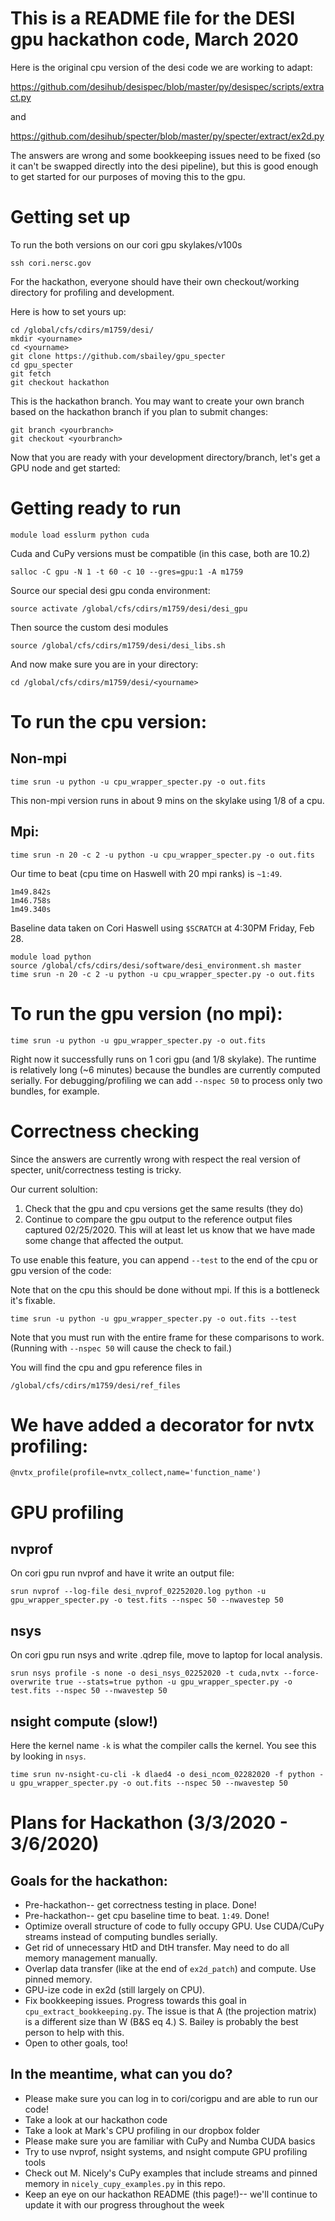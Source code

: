 # This is a README file for the DESI gpu hackathon code, March 2020

Here is the original cpu version of the desi code we are working to adapt:

https://github.com/desihub/desispec/blob/master/py/desispec/scripts/extract.py

and

https://github.com/desihub/specter/blob/master/py/specter/extract/ex2d.py

The answers are wrong and some bookkeeping issues need to be fixed (so it can't
be swapped directly into the desi pipeline), but this is good enough to get
started for our purposes of moving this to the gpu. 

# Getting set up

To run the both versions on our cori gpu skylakes/v100s

`ssh cori.nersc.gov`

For the hackathon, everyone should have their own checkout/working directory
for profiling and development. 

Here is how to set yours up:

```
cd /global/cfs/cdirs/m1759/desi/
mkdir <yourname>
cd <yourname>
git clone https://github.com/sbailey/gpu_specter
cd gpu_specter
git fetch
git checkout hackathon
```

This is the hackathon branch. You may want to create your own branch based on
the hackathon branch if you plan to submit changes:

```
git branch <yourbranch>
git checkout <yourbranch>
```

Now that you are ready with your development directory/branch, let's get a GPU
node and get started:

# Getting ready to run

`module load esslurm python cuda`

Cuda and CuPy versions must be compatible (in this case, both are 10.2)

`salloc -C gpu -N 1 -t 60 -c 10 --gres=gpu:1 -A m1759`

Source our special desi gpu conda environment:

`source activate /global/cfs/cdirs/m1759/desi/desi_gpu`

Then source the custom desi modules 

`source /global/cfs/cdirs/m1759/desi/desi_libs.sh`

And now make sure you are in your directory:

`cd /global/cfs/cdirs/m1759/desi/<yourname>`

# To run the cpu version:

## Non-mpi

`time srun -u python -u cpu_wrapper_specter.py -o out.fits`

This non-mpi version runs in about 9 mins on the skylake using 1/8 of a cpu.

## Mpi:

`time srun -n 20 -c 2 -u python -u cpu_wrapper_specter.py -o out.fits`

Our time to beat (cpu time on Haswell with 20 mpi ranks) is `~1:49`. 

```
1m49.842s
1m46.758s
1m49.340s
```
Baseline data taken on Cori Haswell using `$SCRATCH` at 4:30PM Friday, Feb 28.

```
module load python
source /global/cfs/cdirs/desi/software/desi_environment.sh master
time srun -n 20 -c 2 -u python -u cpu_wrapper_specter.py -o out.fits
```

# To run the gpu version (no mpi):

`time srun -u python -u gpu_wrapper_specter.py -o out.fits`

Right now it successfully runs on 1 cori gpu (and 1/8 skylake). The runtime is
relatively long (~6 minutes) because the bundles are currently computed
serially. For debugging/profiling we can add `--nspec 50` to process only two
bundles, for example. 

# Correctness checking

Since the answers are currently wrong with respect the real version of specter,
unit/correctness testing is tricky. 

Our current solultion:

1) Check that the gpu and cpu versions get the same results (they do) 
2) Continue to compare the gpu output to the reference output files captured
02/25/2020. This will at least let us know that we have made some change that
affected the output.

To use enable this feature, you can append `--test` to the end of the cpu or gpu version of the code:

Note that on the cpu this should be done without mpi. If this is a bottleneck it's fixable.

`time srun -u python -u gpu_wrapper_specter.py -o out.fits --test`

Note that you must run with the entire frame for these comparisons to work.
(Running with `--nspec 50` will cause the check to fail.)

You will find the cpu and gpu reference files in 

`/global/cfs/cdirs/m1759/desi/ref_files`

# We have added a decorator for nvtx profiling: 

`@nvtx_profile(profile=nvtx_collect,name='function_name')`

# GPU profiling

## nvprof

On cori gpu run nvprof and have it write an output file:

```
srun nvprof --log-file desi_nvprof_02252020.log python -u gpu_wrapper_specter.py -o test.fits --nspec 50 --nwavestep 50
```

## nsys

On cori gpu run nsys and write .qdrep file, move to laptop for local analysis.

```
srun nsys profile -s none -o desi_nsys_02252020 -t cuda,nvtx --force-overwrite true --stats=true python -u gpu_wrapper_specter.py -o test.fits --nspec 50 --nwavestep 50
```

## nsight compute (slow!)

Here the kernel name `-k` is what the compiler calls the kernel. You see this by looking in `nsys`. 

```
time srun nv-nsight-cu-cli -k dlaed4 -o desi_ncom_02282020 -f python -u gpu_wrapper_specter.py -o out.fits --nspec 50 --nwavestep 50
```

# Plans for Hackathon (3/3/2020 - 3/6/2020)

## Goals for the hackathon:

* Pre-hackathon-- get correctness testing in place. Done!
* Pre-hackathon-- get cpu baseline time to beat. `1:49`. Done!
* Optimize overall structure of code to fully occupy GPU. Use CUDA/CuPy streams instead of computing bundles serially.
* Get rid of unnecessary HtD and DtH transfer. May need to do all memory management manually.
* Overlap data transfer (like at the end of `ex2d_patch`) and compute. Use pinned memory.
* GPU-ize code in ex2d (still largely on CPU).
* Fix bookkeeping issues. Progress towards this goal in `cpu_extract_bookkeeping.py`. The issue is that A (the projection matrix) is a different size than W (B&S eq 4.) S. Bailey is probably the best person to help with this. 
* Open to other goals, too!


## In the meantime, what can you do?

* Please make sure you can log in to cori/corigpu and are able to run our code!
* Take a look at our hackathon code
* Take a look at Mark's CPU profiling in our dropbox folder
* Please make sure you are familiar with CuPy and Numba CUDA basics
* Try to use nvprof, nsight systems, and nsight compute GPU profiling tools
* Check out M. Nicely's CuPy examples that include streams and pinned memory in `nicely_cupy_examples.py` in this repo. 
* Keep an eye on our hackathon README (this page!)-- we'll continue to update it with our progress throughout the week


